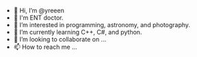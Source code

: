 - 👋 Hi, I’m @yreeen 
- 💉 I'm ENT doctor.
- 👀 I’m interested in programming, astronomy, and photography.
- 🌱 I’m currently learning C++, C#, and python.
- 💞️ I’m looking to collaborate on ...
- 📫 How to reach me ...

<!---
yreeen/yreeen is a ✨ special ✨ repository because its `README.md` (this file) appears on your GitHub profile.
You can click the Preview link to take a look at your changes.
--->
